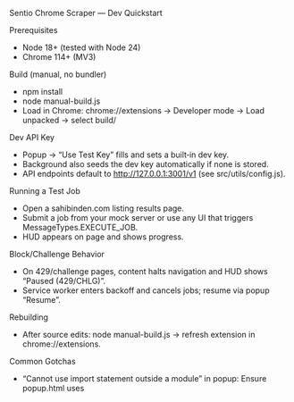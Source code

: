 Sentio Chrome Scraper — Dev Quickstart

Prerequisites
- Node 18+ (tested with Node 24)
- Chrome 114+ (MV3)

Build (manual, no bundler)
- npm install
- node manual-build.js
- Load in Chrome: chrome://extensions → Developer mode → Load unpacked → select build/

Dev API Key
- Popup → “Use Test Key” fills and sets a built‑in dev key.
- Background also seeds the dev key automatically if none is stored.
- API endpoints default to http://127.0.0.1:3001/v1 (see src/utils/config.js).

Running a Test Job
- Open a sahibinden.com listing results page.
- Submit a job from your mock server or use any UI that triggers MessageTypes.EXECUTE_JOB.
- HUD appears on page and shows progress.

Block/Challenge Behavior
- On 429/challenge pages, content halts navigation and HUD shows “Paused (429/CHLG)”.
- Service worker enters backoff and cancels jobs; resume via popup “Resume”.

Rebuilding
- After source edits: node manual-build.js → refresh extension in chrome://extensions.

Common Gotchas
- “Cannot use import statement outside a module” in popup: Ensure popup.html uses <script type="module" src="popup.js"> (already configured).
- Content script imports are packaged as raw ESM; this is acceptable for our current flows in MV3. If bundling is later required, plug in webpack or rollup and point manifest to the bundled output.

File Map (selected)
- build/… mirrors src/…; service worker is module type; popup is ESM via type=module script.
- content scripts: build/content/*.js

